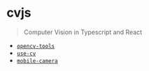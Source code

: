 # cvjs
> Computer Vision in Typescript and React

- [`opencv-tools`](packages/opencv-tools/README.md)
- [`use-cv`](packages/use-cv/README.md)
- [`mobile-camera`](packages/mobile-camera/README.md)